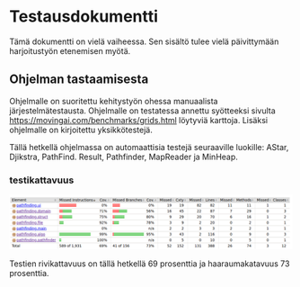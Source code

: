 # Testausdokumentti

Tämä dokumentti on vielä vaiheessa. Sen sisältö tulee vielä päivittymään harjoitustyön etenemisen myötä.

## Ohjelman tastaamisesta

Ohjelmalle on suoritettu kehitystyön ohessa manuaalista järjestelmätestausta. Ohjelmalle on testatessa annettu syötteeksi sivulta https://movingai.com/benchmarks/grids.html löytyviä karttoja. Lisäksi ohjelmalle on kirjoitettu yksikkötestejä.

Tällä hetkellä ohjelmassa on automaattisia testejä seuraaville luokille: AStar, Djikstra, PathFind. Result, Pathfinder, MapReader ja MinHeap.

### testikattavuus

![testikattavuus](testikattavuus190221.png)

Testien rivikattavuus on tällä hetkellä 69 prosenttia ja haaraumakatavuus 73 prosenttia.
